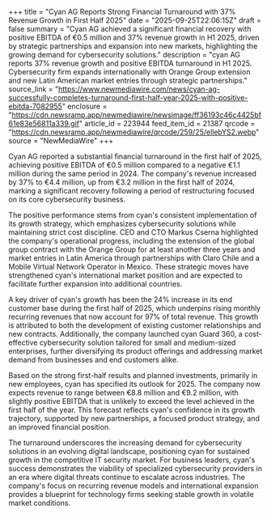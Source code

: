 +++
title = "Cyan AG Reports Strong Financial Turnaround with 37% Revenue Growth in First Half 2025"
date = "2025-09-25T22:06:15Z"
draft = false
summary = "Cyan AG achieved a significant financial recovery with positive EBITDA of €0.5 million and 37% revenue growth in H1 2025, driven by strategic partnerships and expansion into new markets, highlighting the growing demand for cybersecurity solutions."
description = "cyan AG reports 37% revenue growth and positive EBITDA turnaround in H1 2025. Cybersecurity firm expands internationally with Orange Group extension and new Latin American market entries through strategic partnerships."
source_link = "https://www.newmediawire.com/news/cyan-ag-successfully-completes-turnaround-first-half-year-2025-with-positive-ebitda-7082955"
enclosure = "https://cdn.newsramp.app/newmediawire/newsimage/ff36193c46c4425bf61e83e56811a339.gif"
article_id = 223944
feed_item_id = 21387
qrcode = "https://cdn.newsramp.app/newmediawire/qrcode/259/25/ellebYS2.webp"
source = "NewMediaWire"
+++

<p>Cyan AG reported a substantial financial turnaround in the first half of 2025, achieving positive EBITDA of €0.5 million compared to a negative €1.1 million during the same period in 2024. The company's revenue increased by 37% to €4.4 million, up from €3.2 million in the first half of 2024, marking a significant recovery following a period of restructuring focused on its core cybersecurity business.</p><p>The positive performance stems from cyan's consistent implementation of its growth strategy, which emphasizes cybersecurity solutions while maintaining strict cost discipline. CEO and CTO Markus Cserna highlighted the company's operational progress, including the extension of the global group contract with the Orange Group for at least another three years and market entries in Latin America through partnerships with Claro Chile and a Mobile Virtual Network Operator in Mexico. These strategic moves have strengthened cyan's international market position and are expected to facilitate further expansion into additional countries.</p><p>A key driver of cyan's growth has been the 24% increase in its end customer base during the first half of 2025, which underpins rising monthly recurring revenues that now account for 97% of total revenue. This growth is attributed to both the development of existing customer relationships and new contracts. Additionally, the company launched cyan Guard 360, a cost-effective cybersecurity solution tailored for small and medium-sized enterprises, further diversifying its product offerings and addressing market demand from businesses and end customers alike.</p><p>Based on the strong first-half results and planned investments, primarily in new employees, cyan has specified its outlook for 2025. The company now expects revenue to range between €8.8 million and €9.2 million, with slightly positive EBITDA that is unlikely to exceed the level achieved in the first half of the year. This forecast reflects cyan's confidence in its growth trajectory, supported by new partnerships, a focused product strategy, and an improved financial position.</p><p>The turnaround underscores the increasing demand for cybersecurity solutions in an evolving digital landscape, positioning cyan for sustained growth in the competitive IT security market. For business leaders, cyan's success demonstrates the viability of specialized cybersecurity providers in an era where digital threats continue to escalate across industries. The company's focus on recurring revenue models and international expansion provides a blueprint for technology firms seeking stable growth in volatile market conditions.</p>